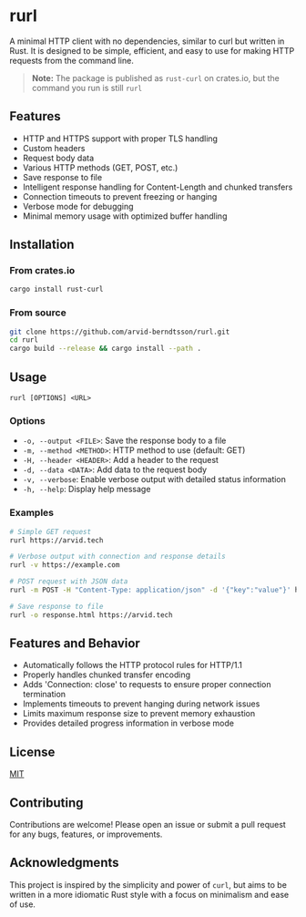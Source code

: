 # rurl

A minimal HTTP client with no dependencies, similar to curl but written in Rust. It is designed to be simple, efficient, and easy to use for making HTTP requests from the command line.

> **Note:** The package is published as `rust-curl` on crates.io, but the command you run is still `rurl`

## Features

- HTTP and HTTPS support with proper TLS handling
- Custom headers
- Request body data
- Various HTTP methods (GET, POST, etc.)
- Save response to file
- Intelligent response handling for Content-Length and chunked transfers
- Connection timeouts to prevent freezing or hanging
- Verbose mode for debugging
- Minimal memory usage with optimized buffer handling

## Installation

### From crates.io

```bash
cargo install rust-curl
```

### From source

```bash
git clone https://github.com/arvid-berndtsson/rurl.git
cd rurl
cargo build --release && cargo install --path .
```

## Usage

```
rurl [OPTIONS] <URL>
```

### Options

- `-o, --output <FILE>`: Save the response body to a file
- `-m, --method <METHOD>`: HTTP method to use (default: GET)
- `-H, --header <HEADER>`: Add a header to the request
- `-d, --data <DATA>`: Add data to the request body
- `-v, --verbose`: Enable verbose output with detailed status information
- `-h, --help`: Display help message

### Examples

```bash
# Simple GET request
rurl https://arvid.tech

# Verbose output with connection and response details
rurl -v https://example.com

# POST request with JSON data
rurl -m POST -H "Content-Type: application/json" -d '{"key":"value"}' https://api.example.com

# Save response to file
rurl -o response.html https://arvid.tech
```

## Features and Behavior

- Automatically follows the HTTP protocol rules for HTTP/1.1
- Properly handles chunked transfer encoding
- Adds 'Connection: close' to requests to ensure proper connection termination
- Implements timeouts to prevent hanging during network issues
- Limits maximum response size to prevent memory exhaustion
- Provides detailed progress information in verbose mode

## License

[MIT](LICENSE)

## Contributing

Contributions are welcome! Please open an issue or submit a pull request for any bugs, features, or improvements.

## Acknowledgments

This project is inspired by the simplicity and power of `curl`, but aims to be written in a more idiomatic Rust style with a focus on minimalism and ease of use.
